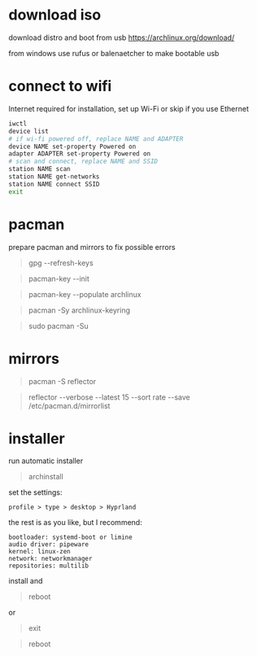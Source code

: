 # download iso

download distro and boot from usb
https://archlinux.org/download/

from windows use rufus or balenaetcher to make bootable usb

# connect to wifi

Internet required for installation, set up Wi-Fi or skip if you use Ethernet

```bash
iwctl
device list
# if wi-fi powered off, replace NAME and ADAPTER
device NAME set-property Powered on
adapter ADAPTER set-property Powered on
# scan and connect, replace NAME and SSID
station NAME scan
station NAME get-networks
station NAME connect SSID
exit
```

# pacman

prepare pacman and mirrors to fix possible errors

> gpg --refresh-keys

> pacman-key --init

> pacman-key --populate archlinux

> pacman -Sy archlinux-keyring

> sudo pacman -Su

# mirrors

> pacman -S reflector

> reflector --verbose --latest 15 --sort rate --save /etc/pacman.d/mirrorlist

# installer

run automatic installer

> archinstall

set the settings:

	profile > type > desktop > Hyprland

the rest is as you like, but I recommend:

	bootloader: systemd-boot or limine
	audio driver: pipeware
	kernel: linux-zen
	network: networkmanager
	repositories: multilib

install and

> reboot

or 

> exit

> reboot